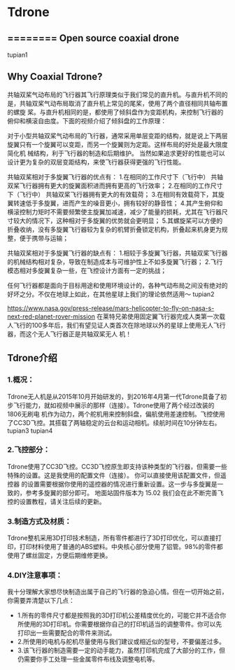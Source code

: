 # Tdrone
========
Open source coaxial drone
-------------------------
tupian1
## Why Coaxial Tdrone?
共轴双桨气动布局的飞行器其飞行原理类似于我们常见的直升机。与直升机不同的是，共轴双桨气动布局取消了直升机上常见的尾桨，使用了两个直径相同共轴布置的螺旋
桨。与直升机相同的是，都使用了倾斜盘作为变距机构，来控制飞行器的俯仰和横滚自由度。下面的视频介绍了倾斜盘的工作原理：

对于小型共轴双桨气动布局的飞行器，通常采用单层变距的结构，就是说上下两层旋翼只有一个旋翼可以变距，而另一个旋翼则为定距。这样布局的好处是最大限度简化机
械结构，利于飞行器的制造和后期维护。 当然如果追求更好的性能也可以设计更为复杂的双层变距结构，来使飞行器获得更强的飞行性能。

共轴双桨相对于多旋翼飞行器的优点有：
1.在相同的工作尺寸下（飞行中） 共轴双桨飞行器拥有更大的旋翼面积进而拥有更高的飞行效率；
2.在相同的工作尺寸下（飞行中） 共轴双桨飞行器拥有更大的有效载荷；
3.在相同有效载荷下，其旋翼转速低于多旋翼，进而产生的噪音更小，拥有较好的静音性；
4.其产生俯仰和横滚控制力矩时不需要频繁使主旋翼加减速，减少了能量的损耗，尤其在飞行器尺寸较大的情况下，这种相对于多旋翼的优势就会更明显；
5.其螺旋桨可以方便的折叠收纳，没有多旋翼飞行器较为复杂的机臂折叠锁定机构，折叠起来机身更为规整，便于携带与运输；

共轴双桨相对于多旋翼飞行器的缺点有：
1.相较于多旋翼飞行器，共轴双桨飞行器的机械结构相对复杂，导致在制造成本与可维护性上不如多旋翼飞行器；
2.飞行模态相对多旋翼复杂一些，在飞控设计方面有一定的挑战；

任何飞行器都是面向于目标用途和使用环境设计的，各种气动布局之间没有绝对的好坏之分。不仅在地球上如此，在其他星球上我们的理论依然适用～
tupian2

https://www.nasa.gov/press-release/mars-helicopter-to-fly-on-nasa-s-next-red-planet-rover-mission
在莱特兄弟使用固定翼飞行器完成人类第一次载人飞行的100多年后，我们有望见证人类首次在除地球以外的星球上使用无人飞行器，而这个无人飞行器正是共轴双桨无人
机！

## Tdrone介绍

### 1.概况：
Tdrone无人机是从2015年10月开始研发的，到2016年4月第一代Tdrone具备了初步飞行能力，就如视频中展示的那样（连接）。Tdrone使用了两个经过改装的1806无刷电
机作为动力，两个舵机用来控制斜盘，偏航使用差速控制。飞控使用了CC3D飞控。其搭载了两轴稳定的云台和运动相机。续航时间在10分钟左右。
tupian3  tupian4

### 2.飞控部分：
   Tdrone使用了CC3D飞控。CC3D飞控原生即支持该种类型的飞行器，但需要一些特殊的设置。这是我使用的配置文件（连接）。 你可以直接使用该配置文件，但遥控器
的设置需要根据你使用的遥控器的情况进行重新设置。这一步与多旋翼是一致的，参考多旋翼的部分即可。 地面站固件版本为 15.02
我们会在此不断完善飞控的设置教程，请关注后续的更新。

### 3.制造方式及材质：
   Tdrone整机采用3D打印技术制造，所有零件都进行了3D打印优化，可以直接打印，打印材料使用了普通的ABS塑料。中央核心部分使用了铝管。98%的零件都使用了螺丝固定，方便后期维修更换。

### 4.DIY注意事项：
我十分理解大家想尽快制造出属于自己的飞行器的急迫心情。但在一切开始之前，你需要弄清楚以下几点：
* 1.所有的零件尺寸都是按照我的3D打印机公差精度优化的，可能它并不适合你所使用的3D打印机。你需要根据你自己的打印机适当的调整零件。你可以先打印出一些需要配合的零件来测试。
* 2.所使用的电机与舵机尽量使用与我们建议或相近似的型号，不要偏差过多。
* 3.该飞行器的制造需要一定的动手能力，虽然打印机完成了大部分的工作，但仍需要你手工处理一些金属零件布线及调整电机等。









